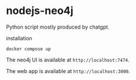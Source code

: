 # nodejs-neo4j
Python script mostly produced by chatgpt.

installation
```
docker compose up 
````

The neo4j UI is available at `http://localhost:7474`.

The web app is available at `http://localhost:3000`.